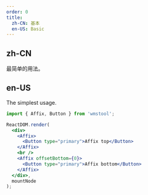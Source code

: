 ```yaml
---
order: 0
title:
  zh-CN: 基本
  en-US: Basic
---
```


## zh-CN

最简单的用法。

## en-US

The simplest usage.

````jsx
import { Affix, Button } from 'wmstool';

ReactDOM.render(
  <div>
    <Affix>
      <Button type="primary">Affix top</Button>
    </Affix>
    <br />
    <Affix offsetBottom={0}>
      <Button type="primary">Affix bottom</Button>
    </Affix>
  </div>,
  mountNode
);
````
